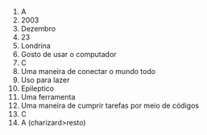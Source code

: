 1. A
2. 2003
3. Dezembro
4. 23
5. Londrina
6. Gosto de usar o computador
7. C
8. Uma maneira de conectar o mundo todo
9. Uso para lazer
10. Epileptico
11. Uma ferramenta
12. Uma maneira de cumprir tarefas por meio de códigos
13. C
14. A (charizard>resto)
